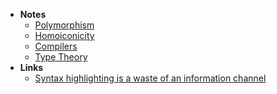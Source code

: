 - **Notes**
	- [Polymorphism](Polymorphism.md)
	- [Homoiconicity](Homoiconicity.md)
	- [Compilers](Information%20Technology/Programming/Compilers.md)
	- [Type Theory](Information%20Technology/Programming/Compilers/Type%20Theory.md)
- **Links**
	- [Syntax highlighting is a waste of an information channel](https://buttondown.email/hillelwayne/archive/syntax-highlighting-is-a-waste-of-an-information/)
